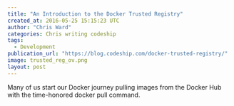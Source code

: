 ```yaml
---
title: "An Introduction to the Docker Trusted Registry"
created_at: 2016-05-25 15:15:23 UTC
author: "Chris Ward"
categories: Chris writing codeship
tags: 
  - Development
publication_url: "https://blog.codeship.com/docker-trusted-registry/"
image: trusted_reg_ov.png
layout: post
---
```

Many of us start our Docker journey pulling images from the Docker Hub with the time-honored docker pull command.

